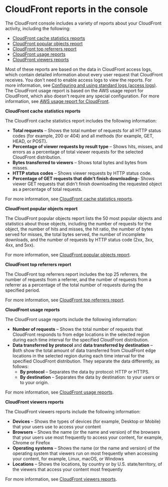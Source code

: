 # CloudFront reports in the console<a name="reports"></a>

The CloudFront console includes a variety of reports about your CloudFront activity, including the following: 
+ [CloudFront cache statistics reports](#reports-overview-cache-statistics)
+ [CloudFront popular objects report](#reports-overview-popular-objects)
+ [CloudFront top referrers report](#reports-overview-top-referrers)
+ [CloudFront usage reports](#reports-overview-usage)
+ [CloudFront viewers reports](#reports-overview-viewers)

Most of these reports are based on the data in CloudFront access logs, which contain detailed information about every user request that CloudFront receives\. You don't need to enable access logs to view the reports\. For more information, see [Configuring and using standard logs \(access logs\)](AccessLogs.md)\. The CloudFront usage report is based on the AWS usage report for CloudFront, which also doesn't require any special configuration\. For more information, see [AWS usage report for CloudFront](reports-billing.md#usage-report)\.

**CloudFront cache statistics reports**

The CloudFront cache statistics report includes the following information:
+ **Total requests** – Shows the total number of requests for all HTTP status codes \(for example, 200 or 404\) and all methods \(for example, GET, HEAD, or POST\)\.
+ **Percentage of viewer requests by result type** – Shows hits, misses, and errors as a percentage of total viewer requests for the selected CloudFront distribution\.
+ **Bytes transferred to viewers** – Shows total bytes and bytes from misses\.
+ **HTTP status codes** – Shows viewer requests by HTTP status code\.
+ **Percentage of GET requests that didn't finish downloading**– Shows viewer GET requests that didn't finish downloading the requested object as a percentage of total requests\.

For more information, see [CloudFront cache statistics reports](cache-statistics.md)\.

**CloudFront popular objects report**

The CloudFront popular objects report lists the 50 most popular objects and statistics about those objects, including the number of requests for the object, the number of hits and misses, the hit ratio, the number of bytes served for misses, the total bytes served, the number of incomplete downloads, and the number of requests by HTTP status code \(2xx, 3xx, 4xx, and 5xx\)\.

For more information, see [CloudFront popular objects report](popular-objects-report.md)\.

**CloudFront top referrers report**

The CloudFront top referrers report includes the top 25 referrers, the number of requests from a referrer, and the number of requests from a referrer as a percentage of the total number of requests during the specified period\.

For more information, see [CloudFront top referrers report](top-referrers-report.md)\.

**CloudFront usage reports**

The CloudFront usage reports include the following information:
+ **Number of requests** – Shows the total number of requests that CloudFront responds to from edge locations in the selected region during each time interval for the specified CloudFront distribution\.
+ **Data transferred by protocol** and **data transferred by destination** – Both show the total amount of data transferred from CloudFront edge locations in the selected region during each time interval for the specified CloudFront distribution\. They separate the data differently, as follows:
  + **By protocol** – Separates the data by protocol: HTTP or HTTPS\.
  + **By destination** – Separates the data by destination: to your users or to your origin\.

For more information, see [CloudFront usage reports](usage-charts.md)\.

**CloudFront viewers reports**

The CloudFront viewers reports include the following information:
+ **Devices** – Shows the types of devices \(for example, Desktop or Mobile\) that your users use to access your content
+ **Browsers** – Shows the name \(or the name and version\) of the browsers that your users use most frequently to access your content, for example, Chrome or Firefox
+ **Operating systems** – Shows the name \(or the name and version\) of the operating system that viewers run on most frequently when accessing your content, for example, Linux, macOS, or Windows
+ **Locations** – Shows the locations, by country or by U\.S\. state/territory, of the viewers that access your content most frequently

For more information, see [CloudFront viewers reports](viewers-reports.md)\.